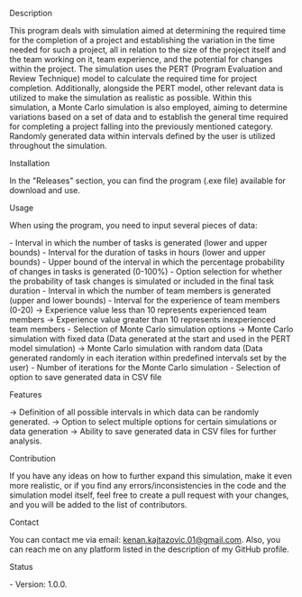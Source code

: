 Description

This program deals with simulation aimed at determining the required
time for the completion of a project and establishing the variation in
the time needed for such a project, all in relation to the size of the
project itself and the team working on it, team experience, and the
potential for changes within the project. The simulation uses the PERT
(Program Evaluation and Review Technique) model to calculate the
required time for project completion. Additionally, alongside the PERT
model, other relevant data is utilized to make the simulation as
realistic as possible. Within this simulation, a Monte Carlo simulation
is also employed, aiming to determine variations based on a set of data
and to establish the general time required for completing a project
falling into the previously mentioned category. Randomly generated data
within intervals defined by the user is utilized throughout the
simulation.

Installation

In the \"Releases\" section, you can find the program (.exe file)
available for download and use.

Usage

When using the program, you need to input several pieces of data:

\- Interval in which the number of tasks is generated (lower and upper
bounds) - Interval for the duration of tasks in hours (lower and upper
bounds) - Upper bound of the interval in which the percentage
probability of changes in tasks is generated (0-100%) - Option selection
for whether the probability of task changes is simulated or included in
the final task duration - Interval in which the number of team members
is generated (upper and lower bounds) - Interval for the experience of
team members (0-20) -\> Experience value less than 10 represents
experienced team members -\> Experience value greater than 10 represents
inexperienced team members - Selection of Monte Carlo simulation options
-\> Monte Carlo simulation with fixed data (Data generated at the start
and used in the PERT model simulation) -\> Monte Carlo simulation with
random data (Data generated randomly in each iteration within predefined
intervals set by the user) - Number of iterations for the Monte Carlo
simulation - Selection of option to save generated data in CSV file

Features

-\> Definition of all possible intervals in which data can be randomly
generated. -\> Option to select multiple options for certain simulations
or data generation -\> Ability to save generated data in CSV files for
further analysis.

Contribution

If you have any ideas on how to further expand this simulation, make it
even more realistic, or if you find any errors/inconsistencies in the
code and the simulation model itself, feel free to create a pull request
with your changes, and you will be added to the list of contributors.

Contact

You can contact me via email: kenan.kajtazovic.01@gmail.com. Also, you
can reach me on any platform listed in the description of my GitHub
profile.

Status

\- Version: 1.0.0.
